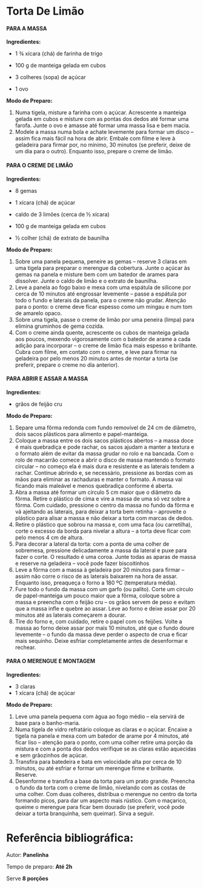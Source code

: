 # Torta De Limão



#### PARA A MASSA

**Ingredientes:**

- 1 ¾ xícara (chá) de farinha de trigo

- 100 g de manteiga gelada em cubos

- 3 colheres (sopa) de açúcar

- 1 ovo

  

**Modo de Preparo:**

1. Numa tigela, misture a farinha com o açúcar. Acrescente a manteiga gelada em cubos e misture com as pontas dos dedos até formar uma farofa. Junte o ovo e amasse até formar uma massa lisa e bem macia.
2. Modele a massa numa bola e achate levemente para formar um disco – assim fica mais fácil na hora de abrir. Embale com filme e leve à geladeira para firmar por, no mínimo, 30 minutos (se preferir, deixe de um dia para o outro). Enquanto isso, prepare o creme de limão.



#### PARA O CREME DE LIMÃO

**Ingredientes:**

* 8 gemas

- 1 xícara (chá) de açúcar

- caldo de 3 limões (cerca de ½ xícara)

- 100 g de manteiga gelada em cubos

- ½ colher (chá) de extrato de baunilha

  

**Modo de Preparo:**

1. Sobre uma panela pequena, peneire as gemas – reserve 3 claras em uma tigela para preparar o merengue da cobertura. Junte o açúcar às gemas na panela e misture bem com um batedor de arames para dissolver. Junte o caldo de limão e o extrato de baunilha.
2. Leve a panela ao fogo baixo e mexa com uma espátula de silicone por cerca de 10 minutos até engrossar levemente – passe a espátula por todo o fundo e laterais da panela, para o creme não grudar. Atenção para o ponto: o creme deve ficar espesso como um mingau e num tom de amarelo opaco.
3. Sobre uma tigela, passe o creme de limão por uma peneira (limpa) para elimina gruminhos de gema cozida.
4. Com o creme ainda quente, acrescente os cubos de manteiga gelada aos poucos, mexendo vigorosamente com o batedor de arame a cada adição para incorporar – o creme de limão fica mais espesso e brilhante. Cubra com filme, em contato com o creme, e leve para firmar na geladeira por pelo menos 20 minutos antes de montar a torta (se preferir, prepare o creme no dia anterior).



#### PARA ABRIR E ASSAR A MASSA

**Ingredientes:**

* grãos de feijão cru



**Modo de Preparo:**

1. Separe uma fôrma redonda com fundo removível de 24 cm de diâmetro, dois sacos plásticos para alimento e papel-manteiga.
2. Coloque a massa entre os dois sacos plásticos abertos – a massa doce é mais quebradiça e pode rachar, os sacos ajudam a manter a textura e o formato além de evitar da massa grudar no rolo e na bancada. Com o rolo de macarrão comece a abrir o disco de massa mantendo o formato circular – no começo ela é mais dura e resistente e as laterais tendem a rachar. Continue abrindo e, se necessário, pressione as bordas com as mãos para eliminar as rachaduras e manter o formato. A massa vai ficando mais maleável e menos quebradiça conforme é aberta.
3. Abra a massa até formar um círculo 5 cm maior que o diâmetro da fôrma. Retire o plástico de cima e vire a massa de uma só vez sobre a fôrma. Com cuidado, pressione o centro da massa no fundo da fôrma e vá ajeitando as laterais, para deixar a torta bem retinha – aproveite o plástico para alisar a massa e não deixar a torta com marcas de dedos.
4. Retire o plástico que sobrou na massa e, com uma faca (ou carretilha), corte o excesso da borda para nivelar a altura – a torta deve ficar com pelo menos 4 cm de altura.
5. Para decorar a lateral da torta: com a ponta de uma colher de sobremesa, pressione delicadamente a massa da lateral e puxe para fazer o corte. O resultado é uma coroa. Junte todas as aparas de massa e reserve na geladeira – você pode fazer biscoitinhos
6. Leve a fôrma com a massa à geladeira por 20 minutos para firmar – assim não corre o risco de as laterais baixarem na hora de assar. Enquanto isso, preaqueça o forno a 180 ºC (temperatura média).
7. Fure todo o fundo da massa com um garfo (ou palito). Corte um círculo de papel-manteiga um pouco maior que a fôrma, coloque sobre a massa e preencha com o feijão cru – os grãos servem de peso e evitam que a massa infle e quebre ao assar. Leve ao forno e deixe assar por 20 minutos até as laterais começarem a dourar.
8. Tire do forno e, com cuidado, retire o papel com os feijões. Volte a massa ao forno deixe assar por mais 10 minutos, até que o fundo doure levemente – o fundo da massa deve perder o aspecto de crua e ficar mais sequinho. Deixe esfriar completamente antes de desenformar e rechear.



#### PARA O MERENGUE E MONTAGEM

**Ingredientes:**

- 3 claras
- 1 xícara (chá) de açúcar



**Modo de Preparo:**

1. Leve uma panela pequena com água ao fogo médio – ela servirá de base para o banho-maria.
2. Numa tigela de vidro refratário coloque as claras e o açúcar. Encaixe a tigela na panela e mexa com um batedor de arame por 4 minutos, até ficar liso – atenção para o ponto, com uma colher retire uma porção da mistura e com a ponta dos dedos verifique se as claras estão aquecidas e sem grãozinhos de açúcar.
3. Transfira para batedeira e bata em velocidade alta por cerca de 10 minutos, ou até esfriar e formar um merengue firme e brilhante. Reserve.
4. Desenforme e transfira a base da torta para um prato grande. Preencha o fundo da torta com o creme de limão, nivelando com as costas de uma colher. Com duas colheres, distribua o merengue no centro da torta formando picos, para dar um aspecto mais rústico. Com o maçarico, queime o merengue para ficar bem dourado (se preferir, você pode deixar a torta branquinha, sem queimar). Sirva a seguir.









# Referência bibliográfica:

Autor: **Panelinha**

Tempo de preparo: **Até 2h**

Serve **8 porções**
